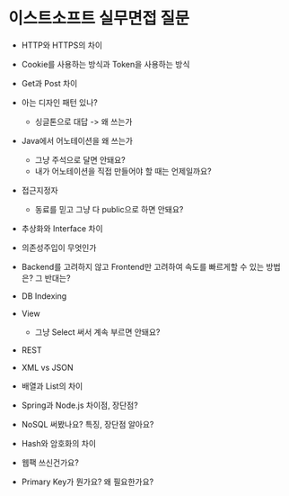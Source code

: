 # 이스트소프트 실무면접 질문

- HTTP와 HTTPS의 차이

- Cookie를 사용하는 방식과 Token을 사용하는 방식

- Get과 Post 차이

- 아는 디자인 패턴 있나?

  - 싱글톤으로 대답 -> 왜 쓰는가

- Java에서 어노테이션을 왜 쓰는가

  - 그냥 주석으로 달면 안돼요?
  - 내가 어노테이션을 직접 만들어야 할 때는 언제일까요?

- 접근지정자

  - 동료를 믿고 그냥 다 public으로 하면 안돼요?

- 추상화와 Interface 차이

- 의존성주입이 무엇인가

- Backend를 고려하지 않고 Frontend만 고려하여 속도를 빠르게할 수 있는 방법은? 그 반대는?

- DB Indexing

- View

  - 그냥 Select 써서 계속 부르면 안돼요?

- REST

- XML vs JSON

- 배열과 List의 차이

- Spring과 Node.js 차이점, 장단점?

- NoSQL 써봤나요? 특징, 장단점 알아요?

- Hash와 암호화의 차이

- 웹팩 쓰신건가요?

- Primary Key가 뭔가요? 왜 필요한가요?

  

